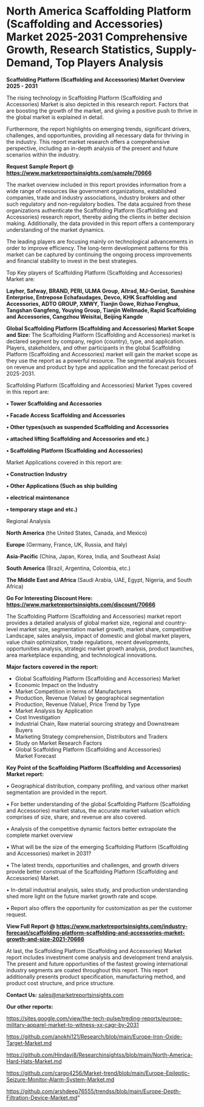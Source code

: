 # North America Scaffolding Platform (Scaffolding and Accessories) Market 2025-2031 Comprehensive Growth, Research Statistics, Supply-Demand,  Top Players Analysis

<Strong> Scaffolding Platform (Scaffolding and Accessories) Market Overview 2025 - 2031</strong>

The rising technology in Scaffolding Platform (Scaffolding and Accessories) Market is also depicted in this research report. Factors that are boosting the growth of the market, and giving a positive push to thrive in the global market is explained in detail.

Furthermore, the report highlights on emerging trends, significant drivers, challenges, and opportunities, providing all necessary data for thriving in the industry. This report market research offers a comprehensive perspective, including an in-depth analysis of the present and future scenarios within the industry.

<strong>Request Sample Report @ <a href=https://www.marketreportsinsights.com/sample/70666>https://www.marketreportsinsights.com/sample/70666</a></strong>

The market overview included in this report provides information from a wide range of resources like government organizations, established companies, trade and industry associations, industry brokers and other such regulatory and non-regulatory bodies. The data acquired from these organizations authenticate the Scaffolding Platform (Scaffolding and Accessories) research report, thereby aiding the clients in better decision making. Additionally, the data provided in this report offers a contemporary understanding of the market dynamics.

The leading players are focusing mainly on technological advancements in order to improve efficiency. The long-term development patterns for this market can be captured by continuing the ongoing process improvements and financial stability to invest in the best strategies.

Top Key players of Scaffolding Platform (Scaffolding and Accessories) Market are:

<strong>Layher, Safway, BRAND, PERI, ULMA Group, Altrad, MJ-Gerüst, Sunshine Enterprise, Entrepose Echafaudages, Devco, KHK Scaffolding and Accessories, ADTO GROUP, XMWY, Tianjin Gowe, Rizhao Fenghua, Tangshan Gangfeng, Youying Group, Tianjin Wellmade, Rapid Scaffolding and Accessories, Cangzhou Weisitai, Beijing Kangde</strong>

<strong><b>Global Scaffolding Platform (Scaffolding and Accessories) Market Scope and Size:</b></strong>
The Scaffolding Platform (Scaffolding and Accessories) market is declared segment by company, region (country), type, and application. Players, stakeholders, and other participants in the global Scaffolding Platform (Scaffolding and Accessories) market will gain the market scope as they use the report as a powerful resource. The segmental analysis focuses on revenue and product by type and application and the forecast period of 2025-2031.

Scaffolding Platform (Scaffolding and Accessories) Market Types covered in this report are:

<strong>• Tower Scaffolding and Accessories

• Facade Access Scaffolding and Accessories

• Other types(such as suspended Scaffolding and Accessories

• attached lifting Scaffolding and Accessories and etc.)

• Scaffolding Platform (Scaffolding and Accessories)</strong>

Market Applications covered in this report are:

<strong>• Construction Industry

• Other Applications (Such as ship building

• electrical maintenance

• temporary stage and etc.)</strong> 

Regional Analysis

<strong>North America</strong> (the United States, Canada, and Mexico)

<strong>Europe</strong> (Germany, France, UK, Russia, and Italy)

<strong>Asia-Pacific</strong> (China, Japan, Korea, India, and Southeast Asia)

<strong>South America</strong> (Brazil, Argentina, Colombia, etc.)

<strong>The Middle East and Africa</strong> (Saudi Arabia, UAE, Egypt, Nigeria, and South Africa)

<strong>Go For Interesting Discount Here: <a href=https://www.marketreportsinsights.com/discount/70666>https://www.marketreportsinsights.com/discount/70666</a></strong>

The Scaffolding Platform (Scaffolding and Accessories) market report provides a detailed analysis of global market size, regional and country-level market size, segmentation market growth, market share, competitive Landscape, sales analysis, impact of domestic and global market players, value chain optimization, trade regulations, recent developments, opportunities analysis, strategic market growth analysis, product launches, area marketplace expanding, and technological innovations.

<strong><b>Major factors covered in the report:</b></strong>
<ul>
  <li>Global Scaffolding Platform (Scaffolding and Accessories) Market </li>
  <li>Economic Impact on the Industry</li>
  <li>Market Competition in terms of Manufacturers</li>
  <li>Production, Revenue (Value) by geographical segmentation</li>
  <li>Production, Revenue (Value), Price Trend by Type</li>
  <li>Market Analysis by Application</li>
  <li>Cost Investigation</li>
  <li>Industrial Chain, Raw material sourcing strategy and Downstream Buyers</li>
  <li>Marketing Strategy comprehension, Distributors and Traders</li>
  <li>Study on Market Research Factors</li>
  <li>Global Scaffolding Platform (Scaffolding and Accessories) Market Forecast</li>
</ul>

<strong><b>Key Point of the Scaffolding Platform (Scaffolding and Accessories) Market report:</b></strong>

• Geographical distribution, company profiling, and various other market segmentation are provided in the report.

• For better understanding of the global Scaffolding Platform (Scaffolding and Accessories) market status, the accurate market valuation which comprises of size, share, and revenue are also covered.

• Analysis of the competitive dynamic factors better extrapolate the complete market overview

• What will be the size of the emerging Scaffolding Platform (Scaffolding and Accessories) market in 2031?

• The latest trends, opportunities and challenges, and growth drivers provide better construal of the Scaffolding Platform (Scaffolding and Accessories) Market.

• In-detail industrial analysis, sales study, and production understanding shed more light on the future market growth rate and scope.

• Report also offers the opportunity for customization as per the customer request.

<strong><b>View Full Report @ <a href=https://www.marketreportsinsights.com/industry-forecast/scaffolding-platform-scaffolding-and-accessories-market-growth-and-size-2021-70666>https://www.marketreportsinsights.com/industry-forecast/scaffolding-platform-scaffolding-and-accessories-market-growth-and-size-2021-70666</a></b></strong>


At last, the Scaffolding Platform (Scaffolding and Accessories) Market report includes investment come analysis and development trend analysis. The present and future opportunities of the fastest growing international industry segments are coated throughout this report. This report additionally presents product specification, manufacturing method, and product cost structure, and price structure.

<strong>Contact Us:</strong>
sales@marketreportsinsights.com

<strong>Our other reports:</strong>

<a href=https://sites.google.com/view/the-tech-pulse/treding-reports/europe-military-apparel-market-to-witness-xx-cagr-by-2031>https://sites.google.com/view/the-tech-pulse/treding-reports/europe-military-apparel-market-to-witness-xx-cagr-by-2031</a>

<a href=https://github.com/anokhi121/Research/blob/main/Europe-Iron-Oxide-Target-Market.md>https://github.com/anokhi121/Research/blob/main/Europe-Iron-Oxide-Target-Market.md</a>

<a href=https://github.com/Hindavi8/Researchinsightss/blob/main/North-America-Hard-Hats-Market.md>https://github.com/Hindavi8/Researchinsightss/blob/main/North-America-Hard-Hats-Market.md</a>

<a href=https://github.com/cargo4256/Market-trend/blob/main/Europe-Epileptic-Seizure-Monitor-Alarm-System-Market.md>https://github.com/cargo4256/Market-trend/blob/main/Europe-Epileptic-Seizure-Monitor-Alarm-System-Market.md</a>

<a href=https://github.com/arshdeep76555/trendss/blob/main/Europe-Depth-Filtration-Device-Market.md>https://github.com/arshdeep76555/trendss/blob/main/Europe-Depth-Filtration-Device-Market.md</a>"
